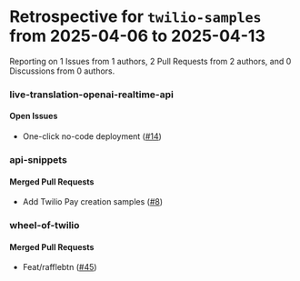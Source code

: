 # Retrospective for `twilio-samples` from 2025-04-06 to 2025-04-13

Reporting on 1 Issues from 1 authors, 2 Pull Requests from 2 authors, and 0 Discussions from 0 authors.


### live-translation-openai-realtime-api

#### Open Issues

- One-click no-code deployment ([#14](https://github.com/twilio-samples/live-translation-openai-realtime-api/issues/14))

### api-snippets

#### Merged Pull Requests

- Add Twilio Pay creation samples ([#8](https://github.com/twilio-samples/api-snippets/pull/8))

### wheel-of-twilio

#### Merged Pull Requests

- Feat/rafflebtn ([#45](https://github.com/twilio-samples/wheel-of-twilio/pull/45))